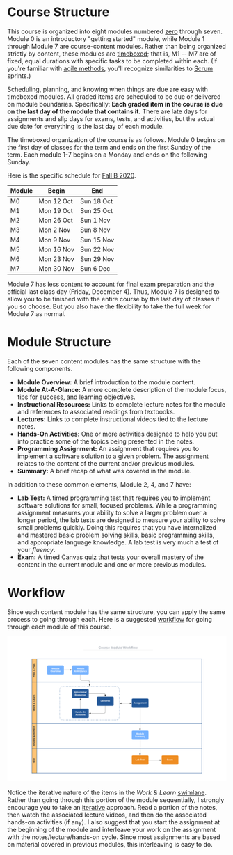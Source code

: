 # Course Structure

This course is organized into eight modules numbered
[zero](https://www.cs.utexas.edu/users/EWD/transcriptions/EWD08xx/EWD831.html)
through seven. Module 0 is an introductory "getting started" module, while
Module 1 through Module 7 are course-content modules. Rather than being
organized strictly by content, these modules are
[timeboxed](https://en.wikipedia.org/wiki/Timeboxing); that is, M1 -- M7 are
of fixed, equal durations with specific tasks to be completed within each. (If
you're familiar with 
[agile methods](https://en.wikipedia.org/wiki/Agile_software_development),
you'll recognize similarities to
[Scrum](https://en.wikipedia.org/wiki/Scrum_(software_development)) sprints.)

Scheduling, planning, and knowing when things are due are easy with timeboxed
modules. All graded items are scheduled to be due or delivered on module
boundaries. Specifically: **Each graded item in the course is due on the last
day of the module that contains it.** There are late days for assignments and
slip days for exams, tests, and activities, but the actual due date for
everything is the last day of each module.

The timeboxed organization of the course is as follows. Module 0 begins on the
first day of classes for the term and ends on the first Sunday of the term.
Each module 1-7 begins on a Monday and ends on the following Sunday. 

Here is the specific schedule for [Fall B 2020](http://online.auburn.edu/term_calendar).

Module | Begin | End
------ | ----- | ---
M0 | Mon 12 Oct | Sun 18 Oct
M1 | Mon 19 Oct | Sun 25 Oct
M2 | Mon 26 Oct | Sun 1 Nov
M3 | Mon 2 Nov  | Sun 8 Nov
M4 | Mon 9 Nov  | Sun 15 Nov
M5 | Mon 16 Nov | Sun 22 Nov
M6 | Mon 23 Nov | Sun 29 Nov
M7 | Mon 30 Nov | Sun 6 Dec

Module 7 has less content to account for final exam preparation and the
official last class day (Friday, December 4). Thus, Module 7 is designed to
allow you to be finished with the entire course by the last day of classes if
you so choose. But you also have the flexibility to take the full week for
Module 7 as normal.

# Module Structure

Each of the seven content modules has the same structure with the following components.

- **Module Overview:** A brief introduction to the module content.
- **Module At-A-Glance:** A more complete description of the module focus, tips for success, and learning objectives.
- **Instructional Resources:** Links to complete lecture notes for the module and references to associated readings from textbooks.
- **Lectures:** Links to complete instructional videos tied to the lecture notes.
- **Hands-On Activities:** One or more activities designed to help you put into practice some of the topics being presented in the notes.
- **Programming Assignment:** An assignment that requires you to implement a software solution to a given problem. The assignment relates to the content of the current and/or previous modules.
- **Summary:** A brief recap of what was covered in the module.

In addition to these common elements, Module 2, 4, and 7 have:

- **Lab Test:** A timed programming test that requires you to implement software solutions for small, focused problems. While a programming assignment measures your ability to solve a larger problem over a longer period, the lab tests are designed to measure your ability to solve small problems quickly. Doing this requires that you have internalized and mastered basic problem solving skills, basic programming skills, and appropriate language knowledge. A lab test is very much a test of your *fluency*.
- **Exam:** A timed Canvas quiz that tests your overall mastery of the content in the current module and one or more previous modules.


# Workflow

Since each content module has the same structure, you can apply the same process to going through each. Here is a suggested [workflow](https://en.wikipedia.org/wiki/Workflow) for going through each module of this course.

![worflow](img/workflow.png)

Notice the iterative nature of the items in the *Work & Learn* [swimlane](https://en.wikipedia.org/wiki/Swim_lane). Rather than going through this portion of the module sequentially, I strongly encourage you to take an [iterative](https://en.wikipedia.org/wiki/Iteration) approach. Read a portion of the notes, then watch the associated lecture videos, and then do the associated hands-on activities (if any). I also suggest that you start the assignment at the beginning of the module and interleave your work on the assignment with the notes/lecture/hands-on cycle. Since most assignments are based on material covered in previous modules, this interleaving is easy to do.
